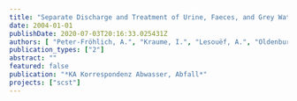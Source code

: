 ```yaml
---
title: "Separate Discharge and Treatment of Urine, Faeces, and Grey Water - A Pilot Project"
date: 2004-01-01
publishDate: 2020-07-03T20:16:33.025431Z
authors: [ "Peter-Fröhlich, A.", "Kraume, I.", "Lesouëf, A.", "Oldenburg, M." ]
publication_types: ["2"]
abstract: ""
featured: false
publication: "*KA Korrespondenz Abwasser, Abfall*"
projects: ["scst"]
---
```


